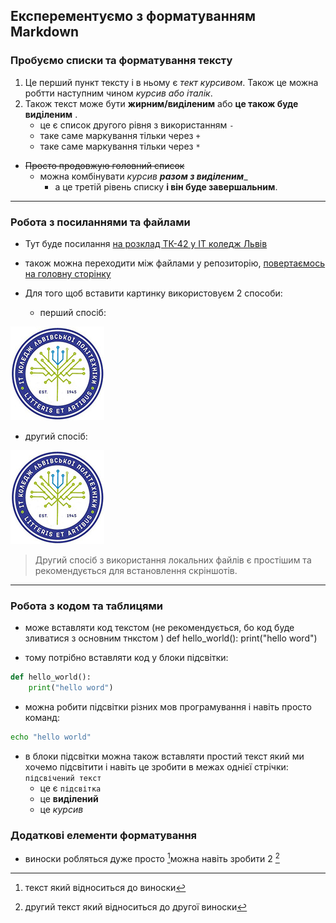 ## Експерементуємо з форматуванням Markdown
### Пробуємо списки та форматування тексту 
1. Це перший пункт тексту і в ньому є _тект курсивом_. Також це можна робтти наступним чином *курсив або італік*.
1. Також текст може бути __жирним/виділеним__ або **це також буде виділеним** .
    - це є список другого рівня з використанням `-`
    + таке саме маркування тільки через `+`
    * таке саме маркування тільки через `*`
- ~~Просто продовжую головний список~~
    - можна комбінувати _курсив **разом з виділеним**__
        - а це третій рівень списку __і він буде завершальним__.

---

### Робота з посиланнями та файлами
- Тут буде посилання [на розклад ТК-42 у IT коледж Львів](https://itcollege.lviv.ua/rozklad-1-sem-23-24/ "Переходимо по URL")
- також можна переходити між файлами у репозиторію, [повертаємось на головну сторінку](../README.md)

- Для того щоб вставити картинку використовуєм 2 способи: 
    - перший спосіб:

![будь-який текст.](https://github.com/dmytro-pryshliak/r1/raw/main/init/pictures/logo-lit.jpg "Не забуваємо змінити blob на raw")

- другий спосіб:

![будь-який текст.](pictures/logo-lit.jpg "Перехід до локального файлу")

> Другий спосіб з використання локальних файлів є простішим та рекомендується для встановлення скріншотів.

---

### Робота з кодом та таблицями
+ може вставляти код текстом (не рекомендується, бо код буде зливатися з основним тнкстом )
def hello_world():
    print("hello word")

+ тому потрібно вставляти код у блоки підсвітки:
```python
def hello_world():
    print("hello word")
```

+ можна робити підсвітки різних мов програмування і навіть просто команд:
```bash
echo "hello world"
```

+ в блоки підсвітки можна також вставляти простий текст який ми хочемо підсвітити і навіть це зробити в межах однієї стрічки: `підсвічений текст`
    - це є `підсвітка`
    - це __виділений__
    - це  _курсив_


### Додаткові елементи форматування 
+ виноски робляться дуже просто [^info]можна навіть зробити 2 [^2]

[^info]: текст який відноситься до виноски
[^2]: другий текст який відноситься до другої виноски

